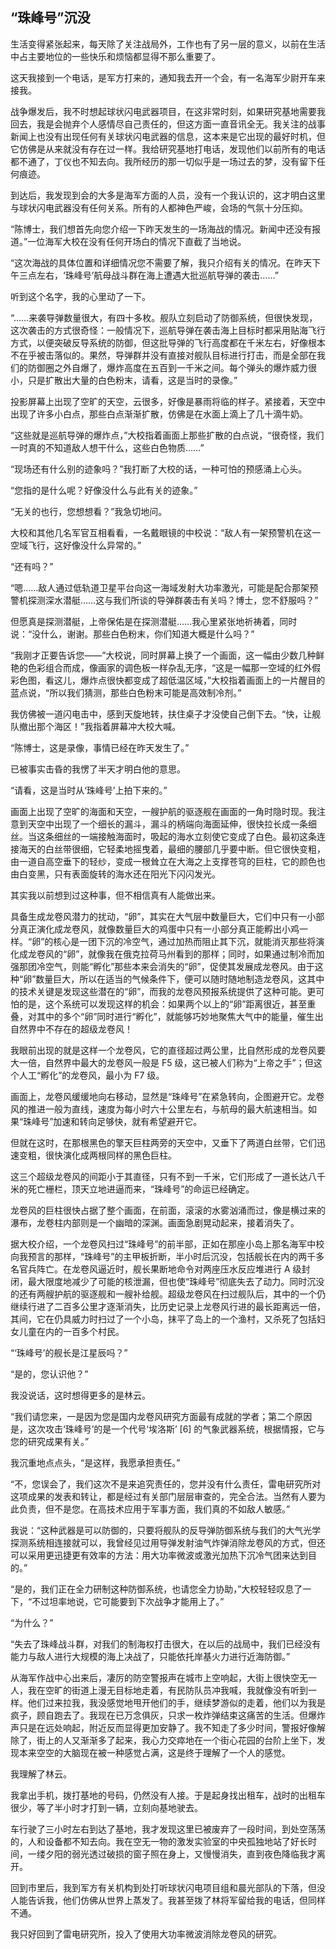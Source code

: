 ## “珠峰号”沉没

生活变得紧张起来，每天除了关注战局外，工作也有了另一层的意义，以前在生活中占主要地位的一些快乐和烦恼都显得不那么重要了。

这天我接到一个电话，是军方打来的，通知我去开一个会，有一名海军少尉开车来接我。

战争爆发后，我不时想起球状闪电武器项目，在这非常时刻，如果研究基地需要我回去，我是会抛弃个人感情尽自己责任的，但这方面一直音讯全无。我关注的战事新闻上也没有出现任何有关球状闪电武器的信息，这本来是它出现的最好时机，但它仿佛是从来就没有存在过一样。我给研究基地打电话，发现他们以前所有的电话都不通了，丁仪也不知去向。我所经历的那一切似乎是一场过去的梦，没有留下任何痕迹。

到达后，我发现到会的大多是海军方面的人员，没有一个我认识的，这才明白这里与球状闪电武器没有任何关系。所有的人都神色严峻，会场的气氛十分压抑。

“陈博士，我们想首先向您介绍一下昨天发生的一场海战的情况。新闻中还没有报道。”一位海军大校在没有任何开场白的情况下直截了当地说。

“这次海战的具体位置和详细情况您不需要了解，我只介绍有关的情况。在昨天下午三点左右，‘珠峰号’航母战斗群在海上遭遇大批巡航导弹的袭击……”

听到这个名字，我的心里动了一下。

“……来袭导弹数量很大，有四十多枚。舰队立刻启动了防御系统，但很快发现，这次袭击的方式很奇怪：一般情况下，巡航导弹在袭击海上目标时都采用贴海飞行方式，以便突破反导系统的防御，但这批导弹的飞行高度都在千米左右，好像根本不在乎被击落似的。果然，导弹群并没有直接对舰队目标进行打击，而是全部在我们的防御圈之外自爆了，爆炸高度在五百到一千米之间。每个弹头的爆炸威力很小，只是扩散出大量的白色粉末，请看，这是当时的录像。”

投影屏幕上出现了空旷的天空，云很多，好像是暴雨将临的样子。紧接着，天空中出现了许多小白点，那些白点渐渐扩散，仿佛是在水面上滴上了几十滴牛奶。

“这些就是巡航导弹的爆炸点，”大校指着画面上那些扩散的白点说，“很奇怪，我们一时真的不知道敌人想干什么，这些白色物质……”

“现场还有什么别的迹象吗？”我打断了大校的话，一种可怕的预感涌上心头。

“您指的是什么呢？好像没什么与此有关的迹象。”

“无关的也行，您想想看？”我急切地问。

大校和其他几名军官互相看看，一名戴眼镜的中校说：“敌人有一架预警机在这一空域飞行，这好像没什么异常的。”

“还有吗？”

“嗯……敌人通过低轨道卫星平台向这一海域发射大功率激光，可能是配合那架预警机探测深水潜艇……这与我们所谈的导弹群袭击有关吗？博士，您不舒服吗？”

但愿真是探测潜艇，上帝保佑是在探测潜艇……我心里紧张地祈祷着，同时说：“没什么，谢谢。那些白色粉末，你们知道大概是什么吗？”

“我刚才正要告诉您——”大校说，同时屏幕上换了一个画面，这一幅由少数几种鲜艳的色彩组合而成，像画家的调色板一样杂乱无序，“这是一幅那一空域的红外假彩色图，看这儿，爆炸点很快都变成了超低温区域，”大校指着画面上的一片醒目的蓝点说，“所以我们猜测，那些白色粉末可能是高效制冷剂。”

我仿佛被一道闪电击中，感到天旋地转，扶住桌子才没使自己倒下去。“快，让舰队撤出那个海区！”我指着屏幕冲大校大喊。

“陈博士，这是录像，事情已经在昨天发生了。”

已被事实击昏的我愣了半天才明白他的意思。

“请看，这是当时从‘珠峰号’上拍下来的。”

画面上出现了空旷的海面和天空，一艘护航的驱逐舰在画面的一角时隐时现。我注意到天空中出现了一个细长的漏斗，漏斗的柄端向海面延伸，很快拉长成一条细丝。当这条细丝的一端接触海面时，吸起的海水立刻使它变成了白色。最初这条连接海天的白丝带很细，它轻柔地摇曳着，最细的腰部几乎要中断。但它很快变粗，由一道自高空垂下的轻纱，变成一根耸立在大海之上支撑苍穹的巨柱，它的颜色也由白变黑，只有表面旋转的海水还在阳光下闪闪发光。

其实我以前想到过这种事，但不相信真有人能做出来。

具备生成龙卷风潜力的扰动，“卵”，其实在大气层中数量巨大，它们中只有一小部分真正演化成龙卷风，就像数量巨大的鸡蛋中只有一小部分真正能孵出小鸡一样。“卵”的核心是一团下沉的冷空气，通过加热而阻止其下沉，就能消灭那些将演化成龙卷风的“卵”，就像我在俄克拉荷马州看到的那样；同时，如果通过制冷而加强那团冷空气，则能“孵化”那些本来会消失的“卵”，促使其发展成龙卷风。由于这种“卵”数量巨大，所以在适当的气候条件下，便可以随时随地制造龙卷风，这其中的技术关键是发现这些潜在的“卵”，而我的龙卷风预报系统提供了这种可能。更可怕的是，这个系统可以发现这样的机会：如果两个以上的“卵”距离很近，甚至重叠，对其中的多个“卵”同时进行“孵化”，就能够巧妙地聚焦大气中的能量，催生出自然界中不存在的超级龙卷风！

我眼前出现的就是这样一个龙卷风，它的直径超过两公里，比自然形成的龙卷风要大一倍，自然界中最大的龙卷风一般是 F5 级，这已被人们称为“上帝之手”；但这个人工“孵化”的龙卷风，最小为 F7 级。

画面上，龙卷风缓缓地向右移动，显然是“珠峰号”在紧急转向，企图避开它。龙卷风的推进一般为直线，速度为每小时六十公里左右，与航母的最大航速相当。如果“珠峰号”加速和转向足够快，就有希望避开它。

但就在这时，在那根黑色的擎天巨柱两旁的天空中，又垂下了两道白丝带，它们迅速变粗，很快演化成两根同样的黑色巨柱。

这三个超级龙卷风的间距小于其直径，只有不到一千米，它们形成了一道长达八千米的死亡栅栏，顶天立地进逼而来，“珠峰号”的命运已经确定。

龙卷风的巨柱很快占据了整个画面，在前面，滚滚的水雾汹涌而过，像是横过来的瀑布，龙卷柱内部则是一个幽暗的深渊。画面急剧晃动起来，接着消失了。

据大校介绍，一个龙卷风扫过“珠峰号”的前半部，正如在那座小岛上那名海军中校向我预言的那样，“珠峰号”的主甲板折断，半小时后沉没，包括舰长在内的两千多名官兵阵亡。在龙卷风逼近时，舰长果断地命令对两座压水反应堆进行 A 级封闭，最大限度地减少了可能的核泄漏，但也使“珠峰号”彻底失去了动力。同时沉没的还有两艘护航的驱逐舰和一艘补给舰。超级龙卷风在扫过舰队后，其中的一个仍继续行进了二百多公里才逐渐消失，比历史记录上龙卷风行进的最长距离远一倍，其间，它在仍具威力时扫过了一个小岛，抹平了岛上的一个渔村，又杀死了包括妇女儿童在内的一百多个村民。

“‘珠峰号’的舰长是江星辰吗？”

“是的，您认识他？”

我没说话，这时想得更多的是林云。

“我们请您来，一是因为您是国内龙卷风研究方面最有成就的学者；第二个原因是，这次攻击‘珠峰号’的是一个代号‘埃洛斯’ [6] 的气象武器系统，根据情报，它与您的研究成果有关。”

我沉重地点点头，“是这样，我愿承担责任。”

“不，您误会了，我们这次不是来追究责任的，您并没有什么责任，雷电研究所对这项成果的发表和转让，都是经过有关部门层层审查的，完全合法。当然有人要为此负责，但不是您。在高技术应用于军事方面，我们真的不如敌人敏感。”

我说：“这种武器是可以防御的，只要将舰队的反导弹防御系统与我们的大气光学探测系统相连接就可以，我曾经见过用导弹发射油气炸弹消除龙卷风的方式，但还可以采用更迅捷更有效率的方法：用大功率微波或激光加热下沉冷气团来达到目的。”

“是的，我们正在全力研制这种防御系统，也请您全力协助，”大校轻轻叹息了一下，“不过坦率地说，它可能要到下次战争才能用上了。”

“为什么？”

“失去了珠峰战斗群，对我们的制海权打击很大，在以后的战局中，我们已经没有能力与敌人进行大规模的海上决战了，只能依托岸基火力进行近海防御。”

从海军作战中心出来后，凄厉的防空警报声在城市上空响起，大街上很快空无一人，我在空旷的街道上漫无目标地走着，有民防队员冲我喊，我就像没有听到一样。他们过来拉我，我没感觉地甩开他们的手，继续梦游似的走着，他们以为我是疯子，顾自跑去了。我现在已万念俱灰，只求一枚炸弹结束这痛苦的生活。但爆炸声只是在远处响起，附近反而显得更加安静了。我不知走了多少时间，警报好像解除了，街上的人又渐渐多了起来，我心力交瘁地在一个街心花园的台阶上坐下，发现本来空空的大脑现在被一种感觉占满，这是终于理解了一个人的感觉。

我理解了林云。

我拿出手机，拨打基地的号码，仍然没有人接。于是起身找出租车，战时的出租车很少，等了半小时才打到一辆，立刻向基地驶去。

车行驶了三小时左右到达了基地，我才发现这里已被废弃了一段时间，到处空荡荡的，人和设备都不知去向。我在空无一物的激发实验室的中央孤独地站了好长时间，一缕夕阳的弱光透过破损的窗子照在身上，又慢慢消失，直到夜色降临我才离开。

回到市里后，我到军方有关机构到处打听球状闪电项目组和晨光部队的下落，但没人能告诉我，他们仿佛从世界上蒸发了。我甚至拨了林将军留给我的电话，但同样不通。

我只好回到了雷电研究所，投入了使用大功率微波消除龙卷风的研究。